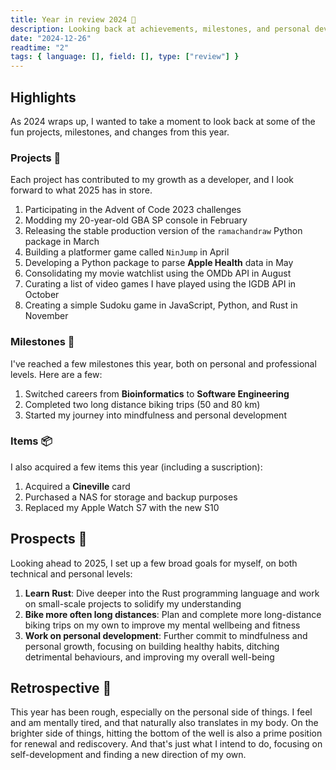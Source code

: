 ```yaml
---
title: Year in review 2024 🎉
description: Looking back at achievements, milestones, and personal developments from 2024
date: "2024-12-26"
readtime: "2"
tags: { language: [], field: [], type: ["review"] }
---
```


## Highlights

As 2024 wraps up, I wanted to take a moment to look back at some of the fun projects, milestones, and changes from this year.

### Projects 📝

Each project has contributed to my growth as a developer, and I look forward to what 2025 has in store.

1. Participating in the Advent of Code 2023 challenges
2. Modding my 20-year-old GBA SP console in February
3. Releasing the stable production version of the `ramachandraw` Python package in March
4. Building a platformer game called `NinJump` in April
5. Developing a Python package to parse **Apple Health** data in May
6. Consolidating my movie watchlist using the OMDb API in August
7. Curating a list of video games I have played using the IGDB API in October
8. Creating a simple Sudoku game in JavaScript, Python, and Rust in November

### Milestones 🏁

I've reached a few milestones this year, both on personal and professional levels. Here are a few:

1. Switched careers from **Bioinformatics** to **Software Engineering**
2. Completed two long distance biking trips (50 and 80 km)
3. Started my journey into mindfulness and personal development

### Items 📦

I also acquired a few items this year (including a suscription):

1. Acquired a **Cineville** card
2. Purchased a NAS for storage and backup purposes
3. Replaced my Apple Watch S7 with the new S10

## Prospects 🍃

Looking ahead to 2025, I set up a few broad goals for myself, on both technical and personal levels:

1. **Learn Rust**: Dive deeper into the Rust programming language and work on small-scale projects to solidify my understanding
2. **Bike more often long distances**: Plan and complete more long-distance biking trips on my own to improve my mental wellbeing and fitness
3. **Work on personal development**: Further commit to mindfulness and personal growth, focusing on building healthy habits, ditching detrimental behaviours, and improving my overall well-being

## Retrospective 🍂

This year has been rough, especially on the personal side of things. I feel and am mentally tired, and that naturally also translates in my body. On the brighter side of things, hitting the bottom of the well is also a prime position for renewal and rediscovery. And that's just what I intend to do, focusing on self-development and finding a new direction of my own.
